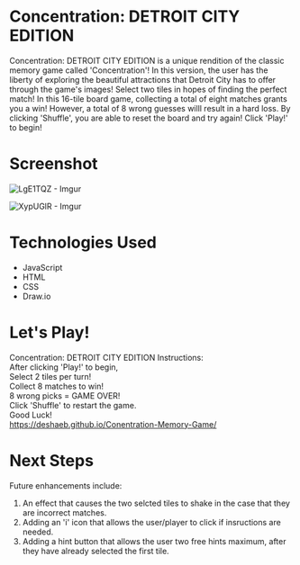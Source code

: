 # Concentration: DETROIT CITY EDITION
Concentration: DETROIT CITY EDITION is a unique rendition of the classic memory game called 'Concentration'! In this version, the user has the liberty of exploring the beautiful attractions that Detroit City has to offer through the game's images! Select two tiles in hopes of finding the perfect match! In this 16-tile board game, collecting a total of eight matches grants you a win! However, a total of 8 wrong guesses willl result in a hard loss. By clicking 'Shuffle', you are able to reset the board and try again! Click 'Play!' to begin! 
# Screenshot

![LgE1TQZ - Imgur](https://github.com/user-attachments/assets/87860346-471d-4d86-b941-cde9777a0752)

![XypUGlR - Imgur](https://github.com/user-attachments/assets/619dcdc2-ccd4-4a81-a052-349d48c5c7a2)


# Technologies Used

- JavaScript
- HTML
- CSS
- Draw.io

# Let's Play!
Concentration: DETROIT CITY EDITION
Instructions:<br>
        After clicking 'Play!' to begin, <br>
        Select 2 tiles per turn! <br>
        Collect 8 matches to win! <br>
        8 wrong picks = GAME OVER! <br>
        Click 'Shuffle' to restart the game. <br>
        Good Luck! <br>
https://deshaeb.github.io/Conentration-Memory-Game/

# Next Steps

Future enhancements include:
1. An effect that causes the two selcted tiles to shake in the case that they are incorrect matches.
2. Adding an 'i' icon that allows the user/player to click if insructions are needed.
3. Adding a hint button that allows the user two free hints maximum, after they have already selected the first tile.
